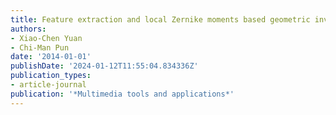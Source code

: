 ```yaml
---
title: Feature extraction and local Zernike moments based geometric invariant watermarking
authors:
- Xiao-Chen Yuan
- Chi-Man Pun
date: '2014-01-01'
publishDate: '2024-01-12T11:55:04.834336Z'
publication_types:
- article-journal
publication: '*Multimedia tools and applications*'
---
```

